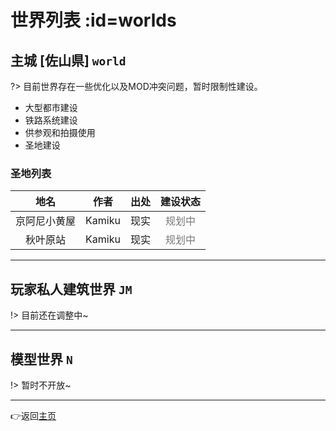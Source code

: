 # 世界列表 :id=worlds

## 主城 [佐山県] `world`

?> 目前世界存在一些优化以及MOD冲突问题，暂时限制性建设。 

- 大型都市建设
- 铁路系统建设
- 供参观和拍摄使用
- 圣地建设

### 圣地列表
| 地名 | 作者 | 出处 | 建设状态 |
| :----: | :----: | :----: | :----: |
|京阿尼小黄屋|Kamiku|现实|<span style="color:#787878">规划中</span>|
|秋叶原站|Kamiku|现实|<span style="color:#787878">规划中</span>|

----
## 玩家私人建筑世界 `JM`

!> 目前还在调整中~

----
## 模型世界 `N`

!> 暂时不开放~

----

👉返回[主页](/README.md)